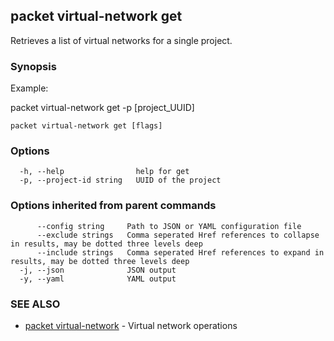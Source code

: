 ## packet virtual-network get

Retrieves a list of virtual networks for a single project.

### Synopsis

Example:

packet virtual-network get -p [project_UUID]

	

```
packet virtual-network get [flags]
```

### Options

```
  -h, --help                help for get
  -p, --project-id string   UUID of the project
```

### Options inherited from parent commands

```
      --config string     Path to JSON or YAML configuration file
      --exclude strings   Comma seperated Href references to collapse in results, may be dotted three levels deep
      --include strings   Comma seperated Href references to expand in results, may be dotted three levels deep
  -j, --json              JSON output
  -y, --yaml              YAML output
```

### SEE ALSO

* [packet virtual-network](packet_virtual-network.md)	 - Virtual network operations

